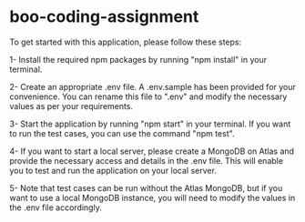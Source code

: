 # boo-coding-assignment

To get started with this application, please follow these steps:

1- Install the required npm packages by running "npm install" in your terminal.

2- Create an appropriate .env file. A .env.sample has been provided for your convenience. You can rename this file to ".env" and modify the necessary values as per your requirements.

3- Start the application by running "npm start" in your terminal. If you want to run the test cases, you can use the command "npm test".

4- If you want to start a local server, please create a MongoDB on Atlas and provide the necessary access and details in the .env file. This will enable you to test and run the application on your local server.

5- Note that test cases can be run without the Atlas MongoDB, but if you want to use a local MongoDB instance, you will need to modify the values in the .env file accordingly.

